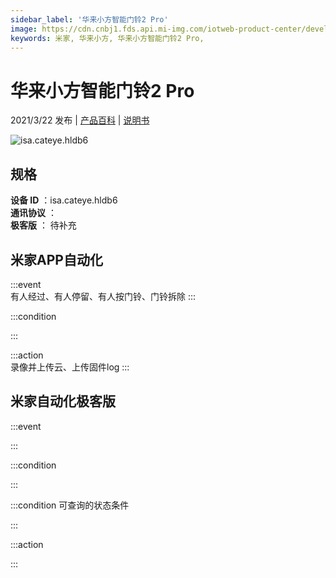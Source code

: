 ```yaml
---
sidebar_label: '华来小方智能门铃2 Pro'
image: https://cdn.cnbj1.fds.api.mi-img.com/iotweb-product-center/developer_1578984631603ft341XkV.png?GalaxyAccessKeyId=AKVGLQWBOVIRQ3XLEW&Expires=9223372036854775807&Signature=lMQMbN/gYWz8pH6+bgVraWv2yqo=
keywords: 米家, 华来小方, 华来小方智能门铃2 Pro, 
---
```

# 华来小方智能门铃2 Pro

2021/3/22 发布 | [产品百科](https://home.mi.com/webapp/content/baike/product/index.html?model=isa.cateye.hldb6/) | [说明书](https://home.mi.com/views/introduction.html?model=isa.cateye.hldb6&region=cn)

![isa.cateye.hldb6](https://cdn.cnbj1.fds.api.mi-img.com/iotweb-product-center/developer_1578984631603ft341XkV.png?GalaxyAccessKeyId=AKVGLQWBOVIRQ3XLEW&Expires=9223372036854775807&Signature=lMQMbN/gYWz8pH6+bgVraWv2yqo=)

## 规格  
> 
**设备 ID** ：isa.cateye.hldb6  
**通讯协议** ：  
**极客版**  ： 待补充 


## 米家APP自动化  

:::event  
有人经过、有人停留、有人按门铃、门铃拆除
:::

:::condition  

:::

:::action   
录像并上传云、上传固件log
:::

## 米家自动化极客版  

:::event  

:::

:::condition  

:::

:::condition 可查询的状态条件  

:::

:::action  

:::

        

